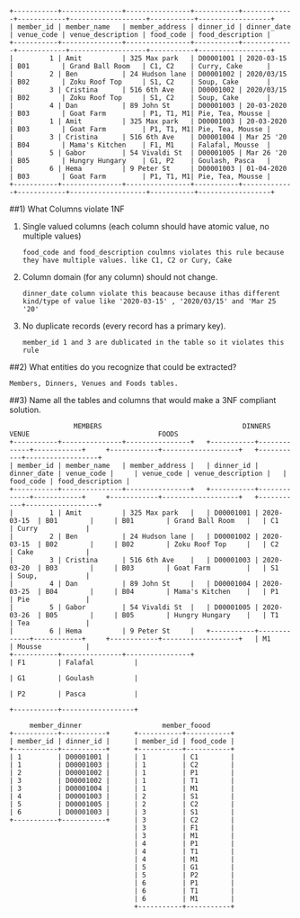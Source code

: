 

```
+-----------+---------------+----------------+-----------+-------------+------------+-------------------+-----------+------------------+
| member_id | member_name   | member_address | dinner_id | dinner_date | venue_code | venue_description | food_code | food_description |
+-----------+---------------+----------------+-----------+-------------+------------+-------------------+-----------+------------------+
|         1 | Amit          | 325 Max park   | D00001001 | 2020-03-15  | B01        | Grand Ball Room   | C1, C2    | Curry, Cake      |
|         2 | Ben           | 24 Hudson lane | D00001002 | 2020/03/15  | B02        | Zoku Roof Top     | S1, C2    | Soup, Cake       |
|         3 | Cristina      | 516 6th Ave    | D00001002 | 2020/03/15  | B02        | Zoku Roof Top     | S1, C2    | Soup, Cake       |
|         4 | Dan           | 89 John St     | D00001003 | 20-03-2020  | B03        | Goat Farm         | P1, T1, M1| Pie, Tea, Mousse |
|         1 | Amit          | 325 Max park   | D00001003 | 20-03-2020  | B03        | Goat Farm         | P1, T1, M1| Pie, Tea, Mousse |
|         3 | Cristina      | 516 6th Ave    | D00001004 | Mar 25 '20  | B04        | Mama's Kitchen    | F1, M1    | Falafal, Mousse  |
|         5 | Gabor         | 54 Vivaldi St  | D00001005 | Mar 26 '20  | B05        | Hungry Hungary    | G1, P2    | Goulash, Pasca   |
|         6 | Hema          | 9 Peter St     | D00001003 | 01-04-2020  | B03        | Goat Farm         | P1, T1, M1| Pie, Tea, Mousse |
+-----------+---------------+----------------+-----------+-------------+------------+-------------------+-----------+------------------+
```

##1) What Columns violate 1NF

1. Single valued columns (each column should have atomic value, no multiple values)
   ```
   food_code and food_description coulmns violates this rule because they have multiple values. like C1, C2 or Cury, Cake
2. Column domain (for any column) should not change.
   ```
   dinner_date column violate this beacause because ithas different kind/type of value like '2020-03-15' , '2020/03/15' and 'Mar 25 '20'
   ```
3. No duplicate records (every record has a primary key).
   ```
   member_id 1 and 3 are dublicated in the table so it violates this rule
   ```

##2) What entities do you recognize that could be extracted?
```
Members, Dinners, Venues and Foods tables.
```

##3) Name all the tables and columns that would make a 3NF compliant solution.

```
                MEMBERS                                   DINNERS                                         VENUE                                FOODS
+-----------+---------------+----------------+   +-----------+-------------+------------+     +------------+-------------------+   +-----------+------------------+
| member_id | member_name   | member_address |   | dinner_id | dinner_date | venue_code |     | venue_code | venue_description |   | food_code | food_description |
+-----------+---------------+----------------+   +-----------+-------------+------------+     +------------+-------------------+   +-----------+------------------+
|         1 | Amit          | 325 Max park   |   | D00001001 | 2020-03-15  | B01        |     | B01        | Grand Ball Room   |   | C1        | Curry            |
|         2 | Ben           | 24 Hudson lane |   | D00001002 | 2020-03-15  | B02        |     | B02        | Zoku Roof Top     |   | C2        | Cake             |
|         3 | Cristina      | 516 6th Ave    |   | D00001003 | 2020-03-20  | B03        |     | B03        | Goat Farm         |   | S1        | Soup,            |
|         4 | Dan           | 89 John St     |   | D00001004 | 2020-03-25  | B04        |     | B04        | Mama's Kitchen    |   | P1        | Pie              |
|         5 | Gabor         | 54 Vivaldi St  |   | D00001005 | 2020-03-26  | B05        |     | B05        | Hungry Hungary    |   | T1        | Tea              |
|         6 | Hema          | 9 Peter St     |   +-----------+-------------+------------+     +------------+-------------------+   | M1        | Mousse           |
+-----------+---------------+----------------+                                                                                     | F1        | Falafal          |
                                                                                                                                   | G1        | Goulash          |
                                                                                                                                   | P2        | Pasca            |
                                                                                                                                   +-----------+------------------+

     member_dinner                    member_foood
+-----------+-----------+      +-----------+-----------+
| member_id | dinner_id |      | member_id | food_code |
+-----------+-----------+      +-----------+-----------+
| 1         | D00001001 |      | 1         | C1        |
| 1         | D00001003 |      | 1         | C2        |
| 2         | D00001002 |      | 1         | P1        |
| 3         | D00001002 |      | 1         | T1        |
| 3         | D00001004 |      | 1         | M1        |
| 4         | D00001003 |      | 2         | S1        |
| 5         | D00001005 |      | 2         | C2        |
| 6         | D00001003 |      | 3         | S1        |
+-----------+-----------+      | 3         | C2        |
                               | 3         | F1        |
                               | 3         | M1        |
                               | 4         | P1        |
                               | 4         | T1        |
                               | 4         | M1        |
                               | 5         | G1        |
                               | 5         | P2        |
                               | 6         | P1        |
                               | 6         | T1        |
                               | 6         | M1        |
                               +-----------+-----------+

```


